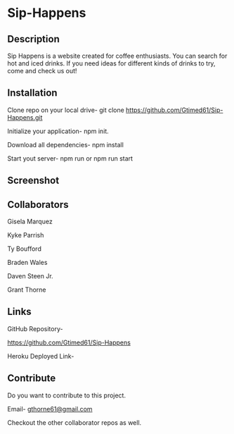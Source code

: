# Sip-Happens

## Description

Sip Happens is a website created for coffee enthusiasts.  You can search for hot and iced drinks. If you need ideas for different kinds of drinks to try, come and check us out!

## Installation

Clone repo on your local drive- git clone https://github.com/Gtimed61/Sip-Happens.git

Initialize your application- npm init.

Download all dependencies-  npm install

Start yout server- npm run or npm run start

## Screenshot

## Collaborators

Gisela Marquez

Kyke Parrish

Ty Boufford

Braden Wales

Daven Steen Jr.

Grant Thorne

## Links

GitHub Repository-

https://github.com/Gtimed61/Sip-Happens

Heroku Deployed Link-

## Contribute

Do you want to contribute to this project. 

Email- gthorne61@gmail.com

Checkout the other collaborator repos as well.




